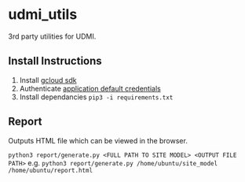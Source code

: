 # udmi_utils

3rd party utilities for UDMI.

## Install Instructions
1. Install [gcloud sdk](https://cloud.google.com/sdk/docs/install)
2. Authenticate [application default credentials](https://cloud.google.com/sdk/gcloud/reference/auth/application-default)
3. Install dependancies `pip3 -i requirements.txt`


## Report
Outputs HTML file which can be viewed in the browser.

`python3 report/generate.py <FULL PATH TO SITE MODEL> <OUTPUT FILE PATH>` 
e.g. `python3 report/generate.py /home/ubuntu/site_model /home/ubuntu/report.html`


